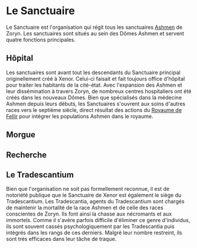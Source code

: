 # Le Sanctuaire

Le Sanctuaire est l'organisation qui régit tous les sanctuaires [Ashmen](Ashmen.md) de Zoryn. Les sanctuaires sont situés au sein des Dômes Ashmen et servent quatre fonctions principales.

## Hôpital

Les sanctuaires sont avant tout les descendants du Sanctuaire principal originellement créé à Xenor. Celui-ci faisait et fait toujours office d'hôpital pour traiter les habitants de la cité-état. Avec l'expansion des Ashmen et leur dissémination à travers Zoryn, de nombreux centres hospitaliers ont été créés dans les nouveaux Dômes. Bien que spécialisés dans la médecine Ashmen depuis leurs débuts, les Sanctuaires s'ouvrent aux soins d'autres races vers le septième siècle, direct résultat des actions du [Royaume de Fellir](../../Histoire/Fellir.md) pour intégrer les populations Ashmen dans le royaume.

## Morgue

<!--
découle de sa charge hospitalière
-->

## Recherche

<!--
recherche médicale et autres
-->

## Le Tradescantium

Bien que l'organisation ne soit pas formellement reconnue, il est de notoriété publique que le Sanctuaire de Xenor est également le siège du Tradescantium. Les Tradescantia, agents du Tradescantium sont chargés de maintenir la mortalité de la race Ashmen et de celle des races conscientes de Zoryn. Ils font ainsi la chasse aux nécromants et aux immortels. Comme il s'avère parfois difficile d'éliminer ce genre d'individus, ils sont souvent cassés psychologiquement par les Tradescantia puis intégrés dans les rangs de ces derniers. Malgré leur nombre restreint, ils sont très efficaces dans leur tâche de traque.

